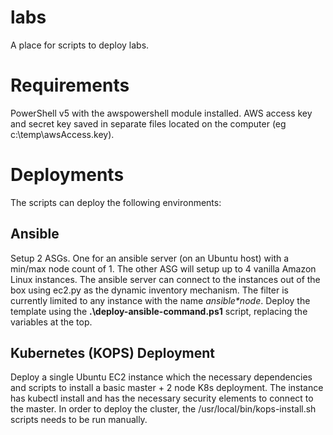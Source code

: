# labs
A place for scripts to deploy labs. 

# Requirements
PowerShell v5 with the awspowershell module installed. AWS access key and secret key saved in separate files located on the computer (eg c:\temp\awsAccess.key).


# Deployments

The scripts can deploy the following environments:

## Ansible

Setup 2 ASGs. One for an ansible server (on an Ubuntu host) with a min/max node count of 1. The other ASG will setup up to 4 vanilla Amazon Linux instances. The ansible server can connect to the instances out of the box using ec2.py as the dynamic inventory mechanism. The filter is currently limited to any instance with the name *ansible\*node*. 
Deploy the template using the **.\deploy-ansible-command.ps1** script, replacing the variables at the top.

## Kubernetes (KOPS) Deployment

Deploy a single Ubuntu EC2 instance which the necessary dependencies and scripts to install a basic master + 2 node K8s deployment. The instance has kubectl install and has the necessary security elements to connect to the master. In order to deploy the cluster, the /usr/local/bin/kops-install.sh scripts needs to be run manually.  
